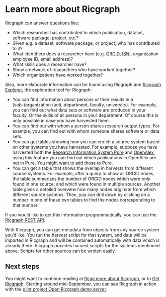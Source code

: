 # Learn more about Ricgraph

Ricgraph can answer questions like:

* Which researcher has contributed to which publication, dataset, 
  software package, project, etc.?
* Given e.g. a dataset, software package, or project, who has contributed to it?
* What identifiers does a researcher have 
  (e.g. [ORCID](https://en.wikipedia.org/wiki/ORCID),
  [ISNI](https://en.wikipedia.org/wiki/International_Standard_Name_Identifier),   organization employee ID, email address)?
* What skills does a researcher have?
* Show a network of researchers who have worked together?
* Which organizations have worked together?

Also, more elaborate information can be found using Ricgraph and
[Ricgraph Explorer](https://docs.ricgraph.eu/docs/ricgraph_explorer.html#ricgraph-explorer),
the exploration tool for Ricgraph:

* You can find information about persons or their results in a
  (sub-)organization (unit, department, faculty, university).
  For example, you can find out what data sets or software are produced in your
  faculty. Or the skills of all persons in your department. Of course this is
  only possible in case you have harvested them.
* You can find out with whom a person shares research output types.
  For example, you can find out with whom someone shares software or data sets.
* You can get tables showing how you can enrich a source system based on other
  systems you have harvested. For example, suppose you have harvested both the
  [Research Information System Pure](https://www.elsevier.com/solutions/pure)
  and [OpenAlex](https://openalex.org), using this feature you can find out
  which publications in OpenAlex are not in Pure. You might want to add those
  to Pure.
* You can get a table that shows the overlap in harvests from different source
  systems.
  For example, after a query to show all ORCID nodes,
  the table summarizes the number of ORCID nodes which were
  only found in one source, and which were found in multiple sources.
  Another table gives a detailed overview how many
  nodes originate from which different source systems. Then, you can 
  drill down by
  clicking on a number in one of these
  two tables to find the nodes corresponding to that number.

If you would like to get this information programmatically, you can use
the [Ricgraph REST API](https://docs.ricgraph.eu/docs/ricgraph_restapi.html#ricgraph-rest-api).

With Ricgraph, you can get metadata from objects from any source system you’d
like.  You run the harvest script for that
system, and data will be imported in Ricgraph and will be
combined automatically with data which is already there.
Ricgraph provides harvest scripts for the systems mentioned above.
Scripts for other sources can be written easily.

## Next steps
You might want to continue reading at 
[Read more about Ricgraph](read-more-about-ricgraph.md), 
or to [Get Ricgraph](get-ricgraph.md).
Starting around mid-September, you can see Ricgraph in action with the
[pilot project Open Ricgraph demo server](pilot-project-open-ricgraph-demo-server.md).
